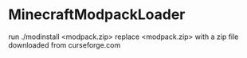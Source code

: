 # MinecraftModpackLoader

run ./modinstall <modpack.zip>
replace <modpack.zip> with a zip file downloaded from curseforge.com

